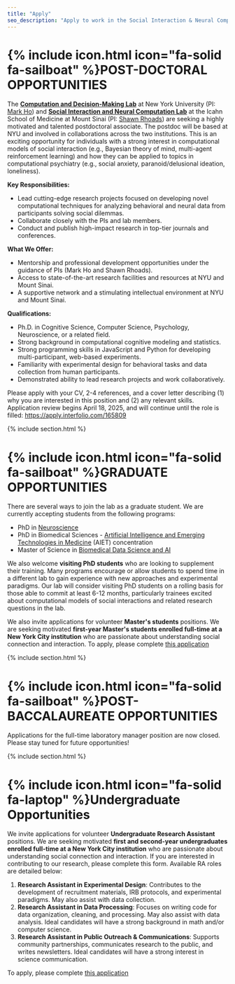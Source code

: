 ```yaml
---
title: "Apply"
seo_description: "Apply to work in the Social Interaction & Neural Computation Lab"
---
```


# {% include icon.html icon="fa-solid fa-sailboat" %}POST-DOCTORAL OPPORTUNITIES

The [**Computation and Decision-Making Lab**](https://codec-lab.github.io/) at New York University (PI: [Mark Ho](https://markkho.github.io/)) and [**Social Interaction and Neural Computation Lab**](https://sinclab.github.io/) at the Icahn School of Medicine at Mount Sinai (PI: [Shawn Rhoads](https://shawnrhoads.github.io/)) are seeking a highly motivated and talented postdoctoral associate. The postdoc will be based at NYU and involved in collaborations across the two institutions. This is an exciting opportunity for individuals with a strong interest in computational models of social interaction (e.g., Bayesian theory of mind, multi-agent reinforcement learning) and how they can be applied to topics in computational psychiatry (e.g., social anxiety, paranoid/delusional ideation, loneliness).

**Key Responsibilities:**
- Lead cutting-edge research projects focused on developing novel computational techniques for analyzing behavioral and neural data from participants solving social dilemmas.
- Collaborate closely with the PIs and lab members.
- Conduct and publish high-impact research in top-tier journals and conferences.

**What We Offer:**
- Mentorship and professional development opportunities under the guidance of PIs (Mark Ho and Shawn Rhoads).
- Access to state-of-the-art research facilities and resources at NYU and Mount Sinai.
- A supportive network and a stimulating intellectual environment at NYU and Mount Sinai.

**Qualifications:**
- Ph.D. in Cognitive Science, Computer Science, Psychology, Neuroscience, or a related field.
- Strong background in computational cognitive modeling and statistics.
- Strong programming skills in JavaScript and Python for developing multi-participant, web-based experiments.
- Familiarity with experimental design for behavioral tasks and data collection from human participants.
- Demonstrated ability to lead research projects and work collaboratively.

Please apply with your CV, 2-4 references, and a cover letter describing (1) why you are interested in this position and (2) any relevant skills. Application review begins April 18, 2025, and will continue until the role is filled: https://apply.interfolio.com/165809

{% include section.html %}

# {% include icon.html icon="fa-solid fa-sailboat" %}GRADUATE OPPORTUNITIES

There are several ways to join the lab as a graduate student. We are currently accepting students from the following programs:

- PhD in [Neuroscience](https://icahn.mssm.edu/education/phd/neuroscience/)
- PhD in Biomedical Sciences - [Artificial Intelligence and Emerging Technologies in Medicine](https://icahn.mssm.edu/education/phd/biomedical-sciences/artificial-intelligence) (AIET) concentration
- Master of Science in [Biomedical Data Science and AI](https://icahn.mssm.edu/education/masters/data-science)

We also welcome <strong>visiting PhD students</strong> who are looking to supplement their training. Many programs encourage or allow students to spend time in a different lab to gain experience with new approaches and experimental paradigms. Our lab will consider visiting PhD students on a rolling basis for those able to commit at least 6-12 months, particularly trainees excited about computational models of social interactions and related research questions in the lab.

We also invite applications for volunteer <strong>Master's students</strong> positions. We are seeking motivated <strong>first-year Master's students enrolled full-time at a New York City institution</strong> who are passionate about understanding social connection and interaction. To apply, please complete [this application](https://forms.gle/ko77ZVKaL4UioeQn6)

{% include section.html %}

# {% include icon.html icon="fa-solid fa-sailboat" %}POST-BACCALAUREATE OPPORTUNITIES

Applications for the full-time laboratory manager position are now closed. Please stay tuned for future opportunities!

<!-- The Social Interaction & Neural Computation Lab (PI: Shawn Rhoads) at Mount Sinai School of Medicine (New York, NY) is recruiting a <strong>research coordinator / lab manager</strong> to start in late spring 2025 (start date flexible). The Research Coordinator will be a critical member of the research team and will be responsible for carrying out day-to-day research operations under the supervision of the Principal Investigator. This opportunity is ideal for individuals who would like to pursue a PhD in computational social neuroscience and/or computational psychiatry. -->

<!-- <strong>We will begin reviewing applications on February 21, 2025</strong> and will continue accepting applications on a rolling basis until the role is filled. To apply, please send a cover letter and CV to shawn(dot)rhoads(at)mssm(dot)edu with subject line “[CRC App 2025] First Name Last Name” (e.g., “[CRC App 2025] Shawn Rhoads”), and complete the application here: [https://careers.mountsinai.org/jobs/3022950](https://careers.mountsinai.org/jobs/3022950) -->

<!-- The Research Coordinator will participate in various projects, including but not limited to the following topics:
* the neural and computational basis of loneliness
* dyadic and multi-agent interactions
* social learning and decision-making
* social belief inference
* affective experiences -->

<!-- **Primary responsibilities include:**
* Assisting in clinical research activities for behavioral and neuroimaging studies, including human participant recruitment, obtaining informed consent, screening for eligibility, registering participants with sponsoring agencies, administering questionnaires, collecting data, and answering phone calls
* Managing IRB protocols
* Organizing and schedules lab meetings
* Ordering supplies/equipment
* Coordinating outreach and social events
* Training and supervising research assistants
* Programming and testing experimental paradigms (PsychoPy/Pavlovia, jsPsych)
* Analyzing data and contributing to conference presentations and peer-reviewed publications
* Supporting lab IT infrastructure and data management protocol (archiving, sharing) -->

<!-- **Qualifications:**
* Bachelor’s degree in Psychology, Neuroscience, Cognitive Science, Computer Science, Electrical or Biomedical Engineering, or related fields
* Prior research experience in any of the areas above
* Organizational, interpersonal, and communication skills
* Interests in social computational neuroscience, behavioral economics, and/or computational psychiatry
* Interests in ecological momentary assessment, computational modeling, neuroimaging, intracranial electrophysiology, hyperscanning -->

<!-- **Preferred qualifications:**
* Experience with neural data collection and/or analysis (e.g., fMRI, stereo EEG)
* Experience with large-online and/or in-person behavioral data collection
* Computational skills (e.g., prior coursework in mathematics, programming in Python)
* Computer science/IT skills -->

{% include section.html %}

# {% include icon.html icon="fa-solid fa-laptop" %}Undergraduate Opportunities

We invite applications for volunteer <strong>Undergraduate Research Assistant</strong> positions. We are seeking motivated <strong>first and second-year undergraduates enrolled full-time at a New York City institution</strong> who are passionate about understanding social connection and interaction. If you are interested in contributing to our research, please complete this form. Available RA roles are detailed below:

1. <strong>Research Assistant in Experimental Design</strong>: Contributes to the development of recruitment materials, IRB protocols, and experimental paradigms. May also assist with data collection.
2. <strong>Research Assistant in Data Processing</strong>: Focuses on writing code for data organization, cleaning, and processing. May also assist with data analysis. Ideal candidates will have a strong background in math and/or computer science.
3. <strong>Research Assistant in Public Outreach & Communications</strong>: Supports community partnerships, communicates research to the public, and writes newsletters. Ideal candidates will have a strong interest in science communication.

To apply, please complete [this application](https://docs.google.com/forms/d/e/1FAIpQLScqIHtf5hu3sPGDcM4azj2wgy15XEYruO10VbBc-Y-JBzcVyA/viewform?usp=sharing)<!-- To apply, please send a cover letter and CV to shawn(dot)rhoads(at)mssm(dot)edu with subject line “[RA App 2025] First Name Last Name” (e.g., “[RA App 2025] Shawn Rhoads”) -->